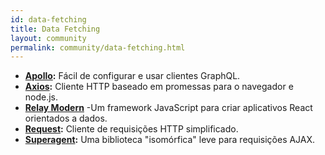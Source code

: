```yaml
---
id: data-fetching
title: Data Fetching
layout: community
permalink: community/data-fetching.html
---
```


* **[Apollo](https://www.apollographql.com/docs/react/):** Fácil de configurar e usar clientes GraphQL.
* **[Axios](https://github.com/mzabriskie/axios):** Cliente HTTP baseado em promessas para o navegador e node.js.
* **[Relay Modern](https://facebook.github.io/relay/docs/en/new-in-relay-modern.html)** -Um framework JavaScript para criar aplicativos React orientados a dados.
* **[Request](https://github.com/request/request):** Cliente de requisições HTTP simplificado.
* **[Superagent](https://visionmedia.github.io/superagent/):** Uma biblioteca "isomórfica" leve para requisições AJAX.
